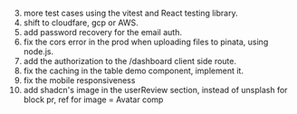 3. more test cases using the vitest and React testing library.
10. shift to cloudfare, gcp or AWS.
12. add password recovery for the email auth.
15. fix the cors error in the prod when uploading files to pinata, using node.js.
16. add the authorization to the /dashboard client side route.
17. fix the caching in the table demo component, implement it.
18. fix the mobile responsiveness
19. add shadcn's image in the userReview section, instead of unsplash for block pr, ref for image = Avatar comp

